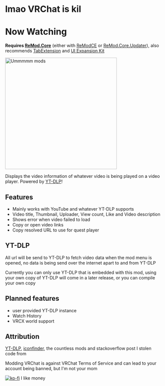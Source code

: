 # lmao VRChat is kil

# Now Watching
**Requires [ReMod.Core](https://github.com/RequiDev/ReMod.Core)** (either with [ReModCE](https://github.com/RequiDev/ReModCE) or [ReMod.Core.Updater](https://github.com/PennyBunny/ReMod.Core.Updater)),
also recommends [TabExtension](https://github.com/DragonPlayerX/TabExtension) and [UI Expansion Kit](https://github.com/knah/VRCMods)

<img width="360" alt="Ummmmm mods" src="https://user-images.githubusercontent.com/23136826/176706384-992229c1-0799-4cf0-91a5-288da75f2b7d.png">

Displays the video information of whatever video is being played on a video player. Powered by [YT-DLP](https://github.com/yt-dlp/yt-dlp)!

## Features
- Mainly works with YouTube and whatever YT-DLP supports
- Video title, Thumbnail, Uploader, View count, Like and Video description
- Shows error when video failed to load
- Copy or open video links
- Copy resolved URL to use for quest player

## YT-DLP
All url will be send to YT-DLP to fetch video data when the mod menu is opened, no data is being send over the internet apart to and from YT-DLP

Currently you can only use YT-DLP that is embedded with this mod, using your own copy of YT-DLP will come in a later release, or you can compile your own copy

## Planned features
- user provided YT-DLP instance
- Watch History
- VRCX world support

## Attribution 
[YT-DLP](https://github.com/yt-dlp/yt-dlp), [iconfinder](iconfinder.com), the countless mods and stackoverflow post I stolen code from

Modding VRChat is against VRChat Terms of Service and can lead to your account being banned, but I'm not your mom

[![ko-fi](https://ko-fi.com/img/githubbutton_sm.svg)](https://ko-fi.com/V7V6D0XQP) I like money
